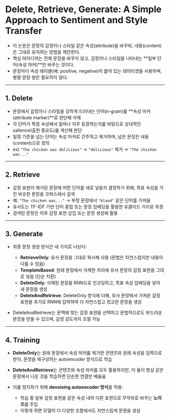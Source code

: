 # Delete, Retrieve, Generate: A Simple Approach to Sentiment and Style Transfer


- 이 논문은 문장의 감정이나 스타일 같은 속성(attribute)을 바꾸되, 내용(content)은 그대로 유지하는 방법을 제안한다.
- 핵심 아이디어는 전체 문장을 바꾸지 않고, 감정이나 스타일을 나타내는 **일부 단어(속성 마커)**만 바꾸는 것이다.
- 문장마다 속성 레이블(예: positive, negative)이 붙어 있는 데이터셋을 사용하며, 병렬 문장 쌍은 필요하지 않다.

---

## 1. Delete

- 문장에서 감정이나 스타일을 강하게 드러내는 단어(n-gram)를 **속성 마커(attribute marker)**로 판단해 삭제
- 각 단어가 특정 속성에서 얼마나 자주 등장하는지를 바탕으로 상대적인 salience(출현 중요도)를 계산해 판단
- 일정 기준을 넘는 단어는 속성 마커로 간주하고 제거하며, 남은 문장은 내용(content)으로 정의
- ex) `"The chicken was delicious"` → `"delicious"` 제거 → `"The chicken was..."`

---

## 2. Retrieve

- 감정 표현이 제거된 문장에 어떤 단어를 새로 넣을지 결정하기 위해, 목표 속성을 가진 비슷한 문장을 코퍼스에서 검색
- 예: `"The chicken was..."` → 부정 문장에서 `"bland"` 같은 단어를 가져옴
- 유사도는 TF-IDF 기반 단어 중첩 또는 문장 임베딩을 활용한 유클리드 거리로 측정
- 검색된 문장은 이후 감정 표현 삽입 또는 문장 생성에 활용

---

## 3. Generate

- 최종 문장 생성 방식은 네 가지로 나뉜다:

  - **RetrieveOnly**: 유사 문장을 그대로 복사해 사용 (문법은 자연스럽지만 내용이 다를 수 있음)
  - **TemplateBased**: 원래 문장에서 삭제한 자리에 유사 문장의 감정 표현을 그대로 넣음 (단순 치환)
  - **DeleteOnly**: 삭제된 문장을 RNN으로 인코딩하고, 목표 속성 임베딩을 넣어 새 문장을 생성
  - **DeleteAndRetrieve**: DeleteOnly 방식에 더해, 유사 문장에서 가져온 감정 표현을 추가로 RNN에 입력하여 더 자연스럽고 정교한 문장을 생성

- DeleteAndRetrieve는 문맥에 맞는 감정 표현을 선택하고 문법적으로도 부드러운 문장을 만들 수 있으며, 감정 강도까지 조절 가능

---

## 4. Training

- **DeleteOnly**는 원래 문장에서 속성 마커를 제거한 콘텐츠와 원래 속성을 입력으로 받아, 문장을 재구성하는 autoencoder 방식으로 학습

- **DeleteAndRetrieve**는 콘텐츠와 속성 마커를 모두 활용하지만, 이 둘이 항상 같은 문장에서 나온 것을 학습하면 단순한 연결만 배움움

- 이를 방지하기 위해 **denoising autoencoder 방식**을 적용:
  - 학습 중 일부 감정 표현을 같은 속성 내의 다른 표현으로 무작위로 바꾸는 **노이즈**를 주입
  - 이렇게 하면 모델이 더 다양한 조합에서도 자연스럽게 문장을 생성
